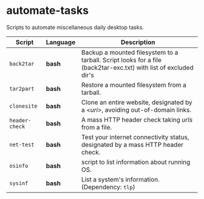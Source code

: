 # automate-tasks
Scripts to automate miscellaneous daily desktop tasks.

| Script | Language | Description |
| --- | --- | --- |
| `back2tar` | **bash** | Backup a mounted filesystem to a tarball. Script looks for a file (back2tar-exc.txt) with list of excluded dir's |
| `tar2part` | **bash** | Restore a mounted filesystem from a tarball. |
| `clonesite` | **bash** | Clone an entire website, designated by a *\<uri\>*, avoiding out-of-domain links. |
| `header-check` | **bash** | A mass HTTP header check taking _urls_ from a file. |
| `net-test` | **bash** | Test your internet connectivity status, designated by a mass HTTP header check. |
| `osinfo` | **bash** | script to list information about running OS. |
| `sysinf` | **bash** | List a system's information. (Dependency: `tlp`)  |
